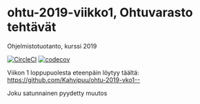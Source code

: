 # ohtu-2019-viikko1, Ohtuvarasto tehtävät
Ohjelmistotuotanto, kurssi 2019

[![CircleCI](https://circleci.com/gh/Kahvipuu/ohtu-2019-viikko1.svg?style=svg)](https://circleci.com/gh/Kahvipuu/ohtu-2019-viikko1)
[![codecov](https://codecov.io/gh/Kahvipuu/ohtu-2019-viikko1/branch/master/graph/badge.svg)](https://codecov.io/gh/Kahvipuu/ohtu-2019-viikko1)

Viikon 1 loppupuolesta eteenpäin löytyy täältä: https://github.com/Kahvipuu/ohtu-2019-vko1--

Joku satunnainen pyydetty muutos
